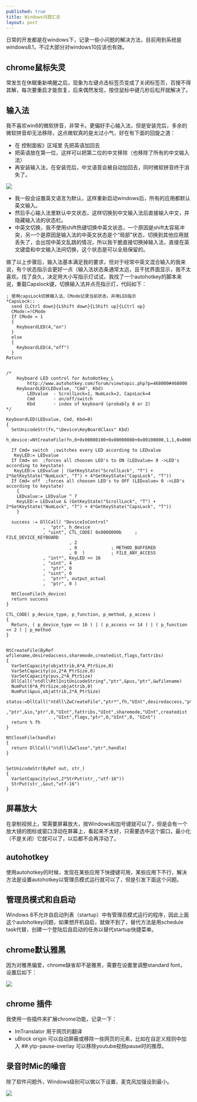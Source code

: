 ```yaml
---
published: true
title: Windows问题汇总
layout: post
---
```


日常的开发都是在windows下，记录一些小问题的解决方法，目前用到系统是windows8.1，不过大部分对windows10应该也有效。

## chrome鼠标失灵
常发生在休眠重新唤醒之后，现象为左键点击标签页变成了关闭标签页，百搜不得其解，每次要重启才能恢复，后来偶然发现，按住鼠标中键几秒后松开就解决了。

## 输入法
我不喜欢win8的微软拼音，非常卡。更偏好手心输入法，但是安装完后，多余的微软拼音却无法移除，这点微软真的是太过小气，好在有下面的回旋之道：
* 在 控制面板》区域里 先把英语加回去
* 把英语放在第一位，这样可以把第二位的中文移除（也移除了所有的中文输入法）
* 再安装输入法，在安装完后，中文语音会被自动加回去，同时微软拼音终于消失了。

![](../../public/images/2018-06-09-09-47-10.png)

* 我一般会设置英文语言为默认，这样重新启动windows后，所有的应用都默认英文输入。
* 然后手心输入法里默认中文状态，这样切换到中文输入法后直接输入中文，并隐藏输入法的状态栏。
* 中英文切换，我不使用shift热键切换中英文状态，一个原因是shift太容易冲突，另一个是原因是输入法的中英文状态是个“局部”状态，切换到其他应用就丢失了，会出现中英文乱跳的情况，所以我干脆直接切换掉输入法，直接在英文键盘和中文输入法间切换，这个状态是可以全局保留的。

做了以上步骤后，输入法基本满足我的要求，但对于经常中英文混合输入的我来说，有个状态指示会更好一点（输入法状态条通常太远，且干扰界面显示，我不太喜欢。找了良久，决定用大小写指示灯试试，我找了一个autohotkey的脚本来说，重载Capslock键，切换输入法并点亮指示灯，代码如下：

```
; 使用capsLock切换输入法，CMode记录当前状态，并用LED指示
*CapsLock::
  send {LCtrl down}{LShift down}{LShift up}{LCtrl up}
  CMode:=!CMode 
  If CMode = 1
  {
    KeyboardLED(4,"on")
  }
  else 
  {
    KeyboardLED(4,"off")
  }
Return


/*
    Keyboard LED control for AutoHotkey_L
        http://www.autohotkey.com/forum/viewtopic.php?p=468000#468000
    KeyboardLED(LEDvalue, "Cmd", Kbd)
        LEDvalue  - ScrollLock=1, NumLock=2, CapsLock=4
        Cmd       - on/off/switch
        Kbd       - index of keyboard (probably 0 or 2)
*/

KeyboardLED(LEDvalue, Cmd, Kbd=0)
{
  SetUnicodeStr(fn,"\Device\KeyBoardClass" Kbd)
  h_device:=NtCreateFile(fn,0+0x00000100+0x00000080+0x00100000,1,1,0x00000040+0x00000020,0)
  
  If Cmd= switch  ;switches every LED according to LEDvalue
   KeyLED:= LEDvalue
  If Cmd= on  ;forces all choosen LED's to ON (LEDvalue= 0 ->LED's according to keystate)
   KeyLED:= LEDvalue | (GetKeyState("ScrollLock", "T") + 2*GetKeyState("NumLock", "T") + 4*GetKeyState("CapsLock", "T"))
  If Cmd= off  ;forces all choosen LED's to OFF (LEDvalue= 0 ->LED's according to keystate)
    {
    LEDvalue:= LEDvalue ^ 7
    KeyLED:= LEDvalue & (GetKeyState("ScrollLock", "T") + 2*GetKeyState("NumLock", "T") + 4*GetKeyState("CapsLock", "T"))
    }
  
  success := DllCall( "DeviceIoControl"
              ,  "ptr", h_device
              , "uint", CTL_CODE( 0x0000000b     ; FILE_DEVICE_KEYBOARD
                        , 2
                        , 0             ; METHOD_BUFFERED
                        , 0  )          ; FILE_ANY_ACCESS
              , "int*", KeyLED << 16
              , "uint", 4
              ,  "ptr", 0
              , "uint", 0
              ,  "ptr*", output_actual
              ,  "ptr", 0 )
  
  NtCloseFile(h_device)
  return success
}

CTL_CODE( p_device_type, p_function, p_method, p_access )
{
  Return, ( p_device_type << 16 ) | ( p_access << 14 ) | ( p_function << 2 ) | p_method
}


NtCreateFile(ByRef wfilename,desiredaccess,sharemode,createdist,flags,fattribs)
{
  VarSetCapacity(objattrib,6*A_PtrSize,0)
  VarSetCapacity(io,2*A_PtrSize,0)
  VarSetCapacity(pus,2*A_PtrSize)
  DllCall("ntdll\RtlInitUnicodeString","ptr",&pus,"ptr",&wfilename)
  NumPut(6*A_PtrSize,objattrib,0)
  NumPut(&pus,objattrib,2*A_PtrSize)
  status:=DllCall("ntdll\ZwCreateFile","ptr*",fh,"UInt",desiredaccess,"ptr",&objattrib
                  ,"ptr",&io,"ptr",0,"UInt",fattribs,"UInt",sharemode,"UInt",createdist
                  ,"UInt",flags,"ptr",0,"UInt",0, "UInt")
  return % fh
}

NtCloseFile(handle)
{
  return DllCall("ntdll\ZwClose","ptr",handle)
}


SetUnicodeStr(ByRef out, str_)
{
  VarSetCapacity(out,2*StrPut(str_,"utf-16"))
  StrPut(str_,&out,"utf-16")
}

```



## 屏幕放大
在录制视频上，常需要屏幕放大，按Windows和加号键就可以了，但是会有一个放大镜的图标或窗口浮动在屏幕上，看起来不太好，只需要选中这个窗口，最小化（不是关闭）它就可以了，以后都不会再浮动了。

## autohotkey
使用autohotkey的时候，发现在某些应用下快捷键可用，某些应用下不行，解决方法是设置autohotkey以管理员模式运行就可以了，但是引发下面这个问题。

## 管理员模式和自启动
Windows 8不允许自启动列表（startup）中有管理员模式运行的程序，因此上面这个autohotkey问题，如果想开机自启，就做不到了，替代方法是用schedule task代替，创建一个登陆后自启动的任务以替代startup快捷菜单。

## chrome默认雅黑
因为对雅黑偏爱，chrome缺省却不是雅黑，需要在设置里调整standard font， 设置后如下：

![](../../public/images/2018-06-17-07-09-42.png)

## chrome 插件

我使用一些插件来扩展chrome功能，记录一下：
* ImTranslator 用于网页的翻译
* uBlock origin 可以自动屏蔽或移除一些网页的元素，比如在自定义规则中加入 ##.ytp-pause-overlay 可以移除youtube视频pause时的推荐。

## 录音时Mic的噪音
除了软件问题外，Windows级别可以做以下设置，麦克风加强设到最小。

![](../../public/images/2018-06-20-16-52-30.png)